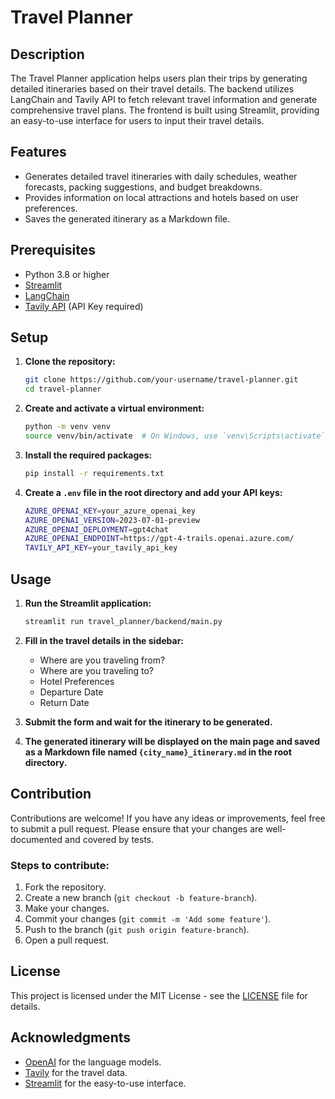 
# Travel Planner

## Description

The Travel Planner application helps users plan their trips by generating detailed itineraries based on their travel details. The backend utilizes LangChain and Tavily API to fetch relevant travel information and generate comprehensive travel plans. The frontend is built using Streamlit, providing an easy-to-use interface for users to input their travel details.

## Features

- Generates detailed travel itineraries with daily schedules, weather forecasts, packing suggestions, and budget breakdowns.
- Provides information on local attractions and hotels based on user preferences.
- Saves the generated itinerary as a Markdown file.

## Prerequisites

- Python 3.8 or higher
- [Streamlit](https://docs.streamlit.io/)
- [LangChain](https://langchain.readthedocs.io/)
- [Tavily API](https://www.tavily.com/) (API Key required)

## Setup

1. **Clone the repository:**

    ```sh
    git clone https://github.com/your-username/travel-planner.git
    cd travel-planner
    ```

2. **Create and activate a virtual environment:**

    ```sh
    python -m venv venv
    source venv/bin/activate  # On Windows, use `venv\Scripts\activate`
    ```

3. **Install the required packages:**

    ```sh
    pip install -r requirements.txt
    ```

4. **Create a `.env` file in the root directory and add your API keys:**

    ```sh
    AZURE_OPENAI_KEY=your_azure_openai_key
    AZURE_OPENAI_VERSION=2023-07-01-preview
    AZURE_OPENAI_DEPLOYMENT=gpt4chat
    AZURE_OPENAI_ENDPOINT=https://gpt-4-trails.openai.azure.com/
    TAVILY_API_KEY=your_tavily_api_key
    ```

## Usage

1. **Run the Streamlit application:**

    ```sh
    streamlit run travel_planner/backend/main.py
    ```

2. **Fill in the travel details in the sidebar:**

    - Where are you traveling from?
    - Where are you traveling to?
    - Hotel Preferences
    - Departure Date
    - Return Date

3. **Submit the form and wait for the itinerary to be generated.**

4. **The generated itinerary will be displayed on the main page and saved as a Markdown file named `{city_name}_itinerary.md` in the root directory.**

## Contribution

Contributions are welcome! If you have any ideas or improvements, feel free to submit a pull request. Please ensure that your changes are well-documented and covered by tests.

### Steps to contribute:

1. Fork the repository.
2. Create a new branch (`git checkout -b feature-branch`).
3. Make your changes.
4. Commit your changes (`git commit -m 'Add some feature'`).
5. Push to the branch (`git push origin feature-branch`).
6. Open a pull request.

## License

This project is licensed under the MIT License - see the [LICENSE](LICENSE) file for details.

## Acknowledgments

- [OpenAI](https://openai.com/) for the language models.
- [Tavily](https://www.tavily.com/) for the travel data.
- [Streamlit](https://streamlit.io/) for the easy-to-use interface.
